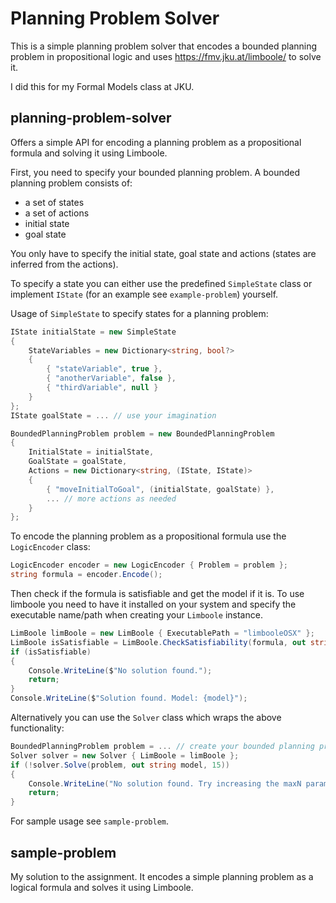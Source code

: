 # Planning Problem Solver

This is a simple planning problem solver that encodes a bounded planning problem in propositional logic and
uses https://fmv.jku.at/limboole/ to solve it.

I did this for my Formal Models class at JKU.

## planning-problem-solver

Offers a simple API for encoding a planning problem as a propositional formula and solving it using Limboole.

First, you need to specify your bounded planning problem.
A bounded planning problem consists of:

- a set of states
- a set of actions
- initial state
- goal state

You only have to specify the initial state, goal state and actions (states are inferred from the actions).

To specify a state you can either use the predefined `SimpleState` class or implement `IState` (for an example
see `example-problem`) yourself.

Usage of `SimpleState` to specify states for a planning problem:

```csharp
IState initialState = new SimpleState
{
    StateVariables = new Dictionary<string, bool?>
    {
        { "stateVariable", true },
        { "anotherVariable", false },
        { "thirdVariable", null }
    }
};
IState goalState = ... // use your imagination

BoundedPlanningProblem problem = new BoundedPlanningProblem
{
    InitialState = initialState,
    GoalState = goalState,
    Actions = new Dictionary<string, (IState, IState)>
    {
        { "moveInitialToGoal", (initialState, goalState) },
        ... // more actions as needed
    }
};
```

To encode the planning problem as a propositional formula use the `LogicEncoder` class:

```csharp
LogicEncoder encoder = new LogicEncoder { Problem = problem };
string formula = encoder.Encode();
```

Then check if the formula is satisfiable and get the model if it is.
To use limboole you need to have it installed on your system and specify the executable name/path when creating
your `Limboole` instance.

```csharp
LimBoole limBoole = new LimBoole { ExecutablePath = "limbooleOSX" };
LimBoole isSatisfiable = LimBoole.CheckSatisfiability(formula, out string model);
if (isSatisfiable)
{
    Console.WriteLine($"No solution found.");
    return;
}
Console.WriteLine($"Solution found. Model: {model}");
```

Alternatively you can use the `Solver` class which wraps the above functionality:

```csharp
BoundedPlanningProblem problem = ... // create your bounded planning problem
Solver solver = new Solver { LimBoole = limBoole };
if (!solver.Solve(problem, out string model, 15))
{
    Console.WriteLine("No solution found. Try increasing the maxN parameter.");
    return;
}
```

For sample usage see `sample-problem`.

## sample-problem

My solution to the assignment. It encodes a simple planning problem as a logical formula and solves it using
Limboole.


